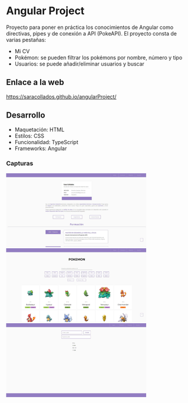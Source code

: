 # Angular Project
Proyecto para poner en práctica los conocimientos de Angular como directivas, pipes y de conexión a API (PokeAPI).
El proyecto consta de varias pestañas:
- Mi CV
- Pokémon: se pueden filtrar los pokémons por nombre, número y tipo
- Usuarios: se puede añadir/eliminar usuarios y buscar

## Enlace a la web
https://saracollados.github.io/angularProject/

## Desarrollo
- Maquetación: HTML
- Estilos: CSS
- Funcionalidad: TypeScript
- Frameworks: Angular

### Capturas
<img src="https://github.com/saracollados/angularProject/blob/main/src/img/readme-img/CV.JPG" width="380" height="200" /> <img src="https://github.com/saracollados/angularProject/blob/main/src/img/readme-img/pokemon.JPG" width="380" height="200" /> <img src="https://github.com/saracollados/angularProject/blob/main/src/img/readme-img/usuarios.JPG" width="380" height="200" />
